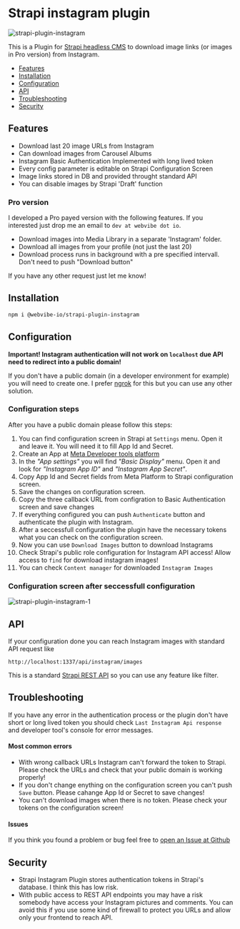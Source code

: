 # Strapi instagram plugin
![strapi-plugin-instagram](https://user-images.githubusercontent.com/531009/208746882-a3e581d9-0970-41ec-93de-bf482261b7ae.png)

This is a Plugin for [Strapi headless CMS](https://strapi.io/) to download image links (or images in Pro version) from Instagram. 

- [Features](#features)
- [Installation](#installation)
- [Configuration](#configuration)
- [API](#api)
- [Troubleshooting](#troubleshooting)
- [Security](#security)

## Features
- Download last 20 image URLs from Instagram
- Can download images from Carousel Albums
- Instagram Basic Authentication Implemented with long lived token
- Every config parameter is editable on Strapi Configuration Screen
- Image links stored in DB and provided throught standard API
- You can disable images by Strapi 'Draft' function

### Pro version
I developed a Pro payed version with the following features. If you interested just drop me an email to `dev at webvibe dot io`.
- Download images into Media Library in a separate 'Instagram' folder.
- Download all images from your profile (not just the last 20)
- Download process runs in background with a pre specified intervall. Don't need to push "Download button"

If you have any other request just let me know!

## Installation
```bash
npm i @webvibe-io/strapi-plugin-instagram
```

## Configuration
__Important! Instagram authentication will not work on `localhost` due API need to redirect into a public domain!__

If you don't have a public domain (in a developer environment for example) you will need to create one. I prefer [ngrok](https://ngrok.com/) for this but you can use any other solution.


### Configuration steps
After you have a public domain please follow this steps:
1. You can find configuration screen in Strapi at `Settings` menu. Open it and leave it. You will need it to fill App Id and Secret.
2. Create an App at [Meta Developer tools platform](https://developers.facebook.com/apps/)
3. In the _"App settings"_ you will find _"Basic Display"_ menu. Open it and look for _"Instagram App ID"_ and _"Instagram App Secret"_.
4. Copy App Id and Secret fields from Meta Platform to Strapi configuration screen.
5. Save the changes on configuration screen.
6. Copy the three callback URL from configration to Basic Authentication screen and save changes
7. If everything configured you can push `Authenticate` button and authenticate the plugin with Instagram.
8. After a seccessfull configuration the plugin have the necessary tokens what you can check on the configuration screen.
9. Now you can use `Download Images` button to download Instagrams
10. Check Strapi's public role configuration for Instagram API access! Allow access to `find` for download instagram images!
11. You can check `Content manager` for downloaded `Instagram Images`

### Configuration screen after seccessfull configuration
![strapi-plugin-instagram-1](https://user-images.githubusercontent.com/531009/207862543-eceb8355-e6be-46b2-bef5-79021eba9233.png)

## API
If your configuration done you can reach Instagram images with standard API request like
```
http://localhost:1337/api/instagram/images
```
This is a standard [Strapi REST API](https://docs.strapi.io/developer-docs/latest/developer-resources/database-apis-reference/rest-api.html#endpoints) so you can use any feature like filter.

## Troubleshooting
If you have any error in the authentication process or the plugin don't have short or long lived token you should check `Last Instagram Api response` and developer tool's console for error messages.

#### Most common errors
- With wrong callback URLs Instagram can't forward the token to Strapi. Please check the URLs and check that your public domain is working properly!
- If you don't change enything on the configuration screen you can't push `Save` button. Please cahange App Id or Secret to save changes!
- You can't download images when there is no token. Please check your tokens on the configuration screen!

#### Issues
If you think you found a problem or bug feel free to [open an Issue at Github](https://github.com/webvibe-io/strapi-plugin-instagram/issues)


## Security
- Strapi Instagram Plugin stores authentication tokens in Strapi's database. I think this has low risk.
- With public access to REST API endpoints you may have a risk somebody have access your Instagram pictures and comments. You can avoid this if you use some kind of firewall to protect you URLs and allow only your frontend to reach API.